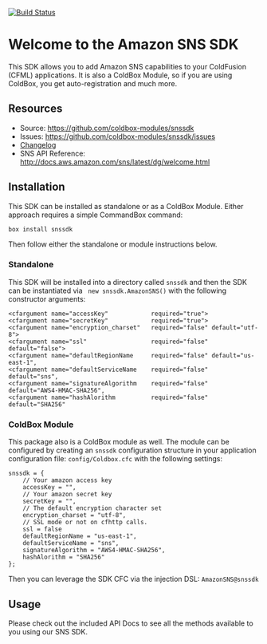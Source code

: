 [![Build Status](https://travis-ci.org/coldbox-modules/snssdk.svg?branch=master)](https://travis-ci.org/coldbox-modules/snssdk)

# Welcome to the Amazon SNS SDK

This SDK allows you to add Amazon SNS capabilities to your ColdFusion (CFML) applications. It is also a ColdBox Module, so if you are using ColdBox, you get auto-registration and much more.

## Resources

* Source: https://github.com/coldbox-modules/snssdk
* Issues: https://github.com/coldbox-modules/snssdk/issues
* [Changelog](changelog.md)
* SNS API Reference: http://docs.aws.amazon.com/sns/latest/dg/welcome.html

## Installation 
This SDK can be installed as standalone or as a ColdBox Module.  Either approach requires a simple CommandBox command:

```
box install snssdk
```

Then follow either the standalone or module instructions below.

### Standalone

This SDK will be installed into a directory called `snssdk` and then the SDK can be instantiated via ` new snssdk.AmazonSNS()` with the following constructor arguments:

```
<cfargument name="accessKey" 			required="true">
<cfargument name="secretKey" 			required="true">
<cfargument name="encryption_charset" 	required="false" default="utf-8">
<cfargument name="ssl" 					required="false" default="false">
<cfargument name="defaultRegionName		required="false" default="us-east-1",
<cfargument name="defaultServiceName 	required="false" default="sns",
<cfargument name="signatureAlgorithm 	required="false" default="AWS4-HMAC-SHA256",
<cfargument name="hashAlorithm 			required="false" default="SHA256"
```

### ColdBox Module

This package also is a ColdBox module as well.  The module can be configured by creating an `snssdk` configuration structure in your application configuration file: `config/Coldbox.cfc` with the following settings:

```
snssdk = {
	// Your amazon access key
	accessKey = "",
	// Your amazon secret key
	secretKey = "",
	// The default encryption character set
	encryption_charset = "utf-8",
	// SSL mode or not on cfhttp calls.
	ssl = false
	defaultRegionName = "us-east-1",
	defaultServiceName = "sns",
	signatureAlgorithm = "AWS4-HMAC-SHA256",
	hashAlorithm = "SHA256"
};
```

Then you can leverage the SDK CFC via the injection DSL: `AmazonSNS@snssdk`

## Usage

Please check out the included API Docs to see all the methods available to you using our SNS SDK.